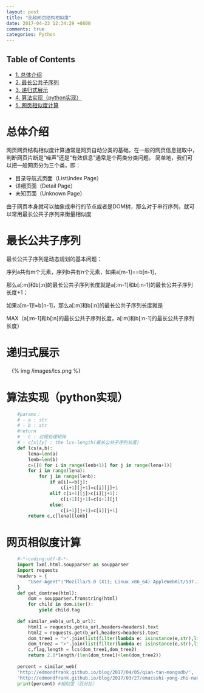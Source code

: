 ```yaml
---
layout: post
title: "比较网页结构相似度"
date: 2017-04-23 12:34:29 +0800
comments: true
categories: Python
---
```


<div id="table-of-contents">
<h2>Table of Contents</h2>
<div id="text-table-of-contents">
<ul>
<li><a href="#sec-1">1. 总体介绍</a></li>
<li><a href="#sec-2">2. 最长公共子序列</a></li>
<li><a href="#sec-3">3. 递归式展示</a></li>
<li><a href="#sec-4">4. 算法实现（python实现）</a></li>
<li><a href="#sec-5">5. 网页相似度计算</a></li>
</ul>
</div>
</div>


# 总体介绍<a id="sec-1" name="sec-1"></a>

网页网页结构相似度计算通常是网页自动分类的基础，在一般的网页信息提取中，判断网页片断是“噪声”还是“有效信息”通常是个两类分类问题。
简单地，我们可以把一般网页分为三个类，即：

- 目录导航式页面（List\Index Page）
- 详细页面（Detail Page）
- 未知页面（Unknown Page）

由于网页本身就可以抽象成串行的节点或者是DOM树，那么对于串行序列，就可以常用最长公共子序列来衡量相似度

# 最长公共子序列<a id="sec-2" name="sec-2"></a>

最长公共子序列是动态规划的基本问题：

序列a共有m个元素，序列b共有n个元素，如果a[m-1]==b[n-1]，

那么a[:m]和b[:n]的最长公共子序列长度就是a[:m-1]和b[:n-1]的最长公共子序列长度+1；

如果a[m-1]!=b[n-1]，那么a[:m]和b[:n]的最长公共子序列长度就是

MAX（a[:m-1]和b[:n]的最长公共子序列长度，a[:m]和b[:n-1]的最长公共子序列长度）

# 递归式展示<a id="sec-3" name="sec-3"></a>

　{% img /images/lcs.png %}

# 算法实现（python实现）<a id="sec-4" name="sec-4"></a>

```python
    #params：
    # - a : str
    # - b : str
    #return
    # - c : 过程处理矩阵
    # - c[x][y] : the lcs-length(最长公共子序列长度)
    def lcs(a,b):
        lena=len(a)
        lenb=len(b)
        c=[[0 for i in range(lenb+1)] for j in range(lena+1)]
        for i in range(lena):
            for j in range(lenb):
                if a[i]==b[j]:
                    c[i+1][j+1]=c[i][j]+1
                elif c[i+1][j]>c[i][j+1]:
                    c[i+1][j+1]=c[i+1][j]
                else:
                    c[i+1][j+1]=c[i][j+1]
        return c,c[lena][lenb]
```
# 网页相似度计算<a id="sec-5" name="sec-5"></a>
```python
    #-*-coding:utf-8-*-
    import lxml.html.soupparser as soupparser
    import requests
    headers = {
        "User-Agent":"Mozilla/5.0 (X11; Linux x86_64) AppleWebKit/537.36 (KHTML, like Gecko) Chrome/55.0.2883.87 Safari/537.36"
    }
    def get_domtree(html):
        dom = soupparser.fromstring(html)
        for child in dom.iter():
            yield child.tag
    
    def similar_web(a_url,b_url):
        html1 = requests.get(a_url,headers=headers).text
        html2 = requests.get(b_url,headers=headers).text
        dom_tree1 = ">".join(list(filter(lambda e: isinstance(e,str),list(get_domtree(html1)))))
        dom_tree2 = ">".join(list(filter(lambda e: isinstance(e,str),list(get_domtree(html2)))))
        c,flag,length = lcs(dom_tree1,dom_tree2)
        return 2.0*length/(len(dom_tree1)+len(dom_tree2))
    
    percent = similar_web(
    'http://edmondfrank.github.io/blog/2017/04/05/qian-tan-mongodb/',
    'http://edmondfrank.github.io/blog/2017/03/27/emacsshi-yong-zhi-nan/')
    print(percent) #相似度（百分比）
```
